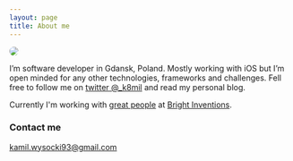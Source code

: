 ```yaml
---
layout: page
title: About me
---
```

<style>
    .img-circle {
        border-radius: 50%;
    }
</style>
<img class="img-circle" src="../assets/images/profile.png">

I’m software developer in Gdansk, Poland. Mostly working with iOS but I’m open minded for any other technologies, frameworks and challenges. Fell free to follow me on [twitter @_k8mil](https://twitter.com/_k8mil) and read my personal blog.

Currently I'm working with [great people](http://brightinventions.pl/team/) at [Bright Inventions](http://brightinventions.pl/).

### Contact me

[kamil.wysocki93@gmail.com](mailto:kamil.wysocki93@gmail.com)
